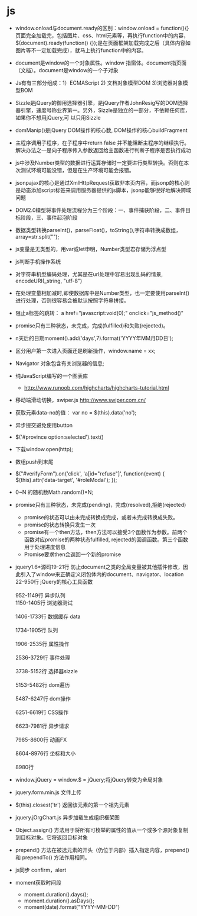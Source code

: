 js
===

* window.onload与document.ready的区别：window.onload = function(){}页面完全加载完，包括图片、css、html元素等，再执行function中的内容，$(document).ready(function() {});是在页面框架加载完成之后（具体内容如图片等不一定加载完成），就马上执行function中的内容。
* document是window的一个对象属性。window 指窗体。document指页面（文档）。document是window的一个子对象
* Js有有三部分组成：1）ECMAScript 2) 文档对象模型DOM 3)浏览器对象模型BOM
* Sizzle是jQuery的御用选择器引擎，是jQuery作者JohnResig写的DOM选择器引擎，速度号称业界第一。另外，Sizzle是独立的一部分，不依赖任何库，如果你不想用jQuery,可 以只用Sizzle
* domManip()是jQuery DOM操作的核心数,  DOM操作的核心buildFragment
* 主程序调用子程序，在子程序中return false 并不能阻断主程序的继续执行。解决办法之一是向子程序传入参数返回给主函数进行判断子程序是否执行成功
* js中涉及Number类型的数据进行运算存储时一定要进行类型转换。否则在本次测试环境可能没错，但是在生产环境可能会报错。
* jsonpajax的核心是通过XmlHttpRequest获取非本页内容，而jsonp的核心则是动态添加script标签来调用服务器提供的js脚本，jsonp能够很好地解决跨域问题
* DOM2.0模型将事件处理流程分为三个阶段：一、事件捕获阶段，二、事件目标阶段，三、事件起泡阶段
* 数据类型转换parseInt()，parseFloat()，toString(),字符串转换成数组，array=str.split("");
* js变量是无类型的，用var或let申明，Number类型君存储为浮点型
* js判断手机操作系统
* 对字符串机型编码处理，尤其是在url处理中容易出现乱码的情景, encodeURI(_string, "utf-8")
* 在处理变量相加减时,即使数据库中是Number类型，也一定要使用parseInt()进行处理，否则很容易会被默认按照字符串拼接。
* 阻止a标签的跳转： a href="javascript:void(0);" onclick="js_method()"
* promise只有三种状态，未完成，完成(fulfilled)和失败(rejected)。
* n天后的日期moment().add('days',7).format('YYYY年MM月DD日');
* 区分用户第一次进入页面还是刷新操作，window.name = xx;
* Navigator 对象包含有关浏览器的信息;
* 纯JavaScript编写的一个图表库
    * http://www.runoob.com/highcharts/highcharts-tutorial.html
* 移动端滑动切换，swiper.js  http://www.swiper.com.cn/
* 获取元素data-no的值： var no = $(this).data('no');
* 异步提交避免使用button
* $('#province option:selected').text()
* 下载window.open(http);
* 数组push到末尾
*   $("#verifyForm").on('click', 'a[id="refuse"]', function(event) {
        $(this).attr('data-target', '#roleModal');
    });

* 0~N 的随机数Math.random()*N;
* promise只有三种状态，未完成(pending)，完成(resolved),拒绝(rejected)
    * promise的状态可以由未完成转换成完成，或者未完成转换成失败。
    * promise的状态转换只发生一次
    * promise有一个then方法，then方法可以接受3个函数作为参数。前两个函数对应promise的两种状态fulfilled, rejected的回调函数。第三个函数用于处理进度信息
    * Promise要求then会返回一个新的promise
* jquery1.6*源码19-21行	防止document之类的全局变量被其他插件修改，因此引入了window来正确定义闭包体内的document、navigator、location  <br> 22-950行	jQuery的核心工具函数  <br>  
952-1149行	异步队列   <br>
1150-1405行	浏览器测试  <br>  
1406-1733行	数据缓存 data  <br>  
1734-1905行	队列  <br>  
1906-2535行	属性操作  <br>  
2536-3729行	事件处理  <br>  
3738-5152行	选择器sizzle  <br>  
5153-5482行	dom遍历  <br>  
5487-6247行	dom操作  <br>  
6251-6619行	CSS操作  <br>  
6623-7981行	异步请求  <br>  
7985-8600行	动画FX  <br>  
8604-8976行	坐标和大小  <br>  
8980行	
* window.jQuery = window.$ = jQuery;将jQuery转变为全局对象  <br>  
* jquery.form.min.js 文件上传
* $(this).closest('tr')  返回该元素的第一个祖先元素
* jquery.jOrgChart.js  异步加载生成组织框架图
* Object.assign() 方法用于将所有可枚举的属性的值从一个或多个源对象复制到目标对象。它将返回目标对象
* prepend() 方法在被选元素的开头（仍位于内部）插入指定内容，prepend() 和 prependTo() 方法作用相同。
* js同步 confirm，alert
* moment获取时间段
    * moment.duration().days();
    * moment.duration().asDays();
    * moment(date).format("YYYY-MM-DD")